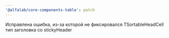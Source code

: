 ```yaml
---
'@alfalab/core-components-table': patch
---
```


Исправлена ошибка, из-за которой не фиксировался TSortableHeadCell тип заголовка со stickyHeader
